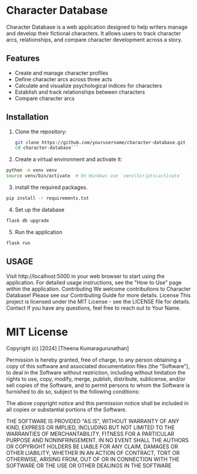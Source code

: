 # Character Database

Character Database is a web application designed to help writers manage and develop their fictional characters. It allows users to track character arcs, relationships, and compare character development across a story.

## Features

- Create and manage character profiles
- Define character arcs across three acts
- Calculate and visualize psychological indices for characters
- Establish and track relationships between characters
- Compare character arcs

## Installation

1. Clone the repository:
   ```bash
   git clone https://github.com/yourusername/character-database.git
   cd character-database```


2. Create a virtual environment and activate it: 
```bash
python -m venv venv
source venv/bin/activate  # On Windows use `venv\Scripts\activate`
```

3. install the required packages.

```bash
pip install -r requirements.txt

```

4. Set up the database 

```bash
flask db upgrade
```


5. Run the application

```bash
flask run
```

## USAGE

Visit http://localhost:5000 in your web browser to start using the application. For detailed usage instructions, see the "How to Use" page within the application.
Contributing
We welcome contributions to Character Database! Please see our Contributing Guide for more details.
License
This project is licensed under the MIT License - see the LICENSE file for details.
Contact
If you have any questions, feel free to reach out to Your Name.

# MIT License

Copyright (c) [2024] [Theena Kumaragurunathan]

Permission is hereby granted, free of charge, to any person obtaining a copy
of this software and associated documentation files (the "Software"), to deal
in the Software without restriction, including without limitation the rights
to use, copy, modify, merge, publish, distribute, sublicense, and/or sell
copies of the Software, and to permit persons to whom the Software is
furnished to do so, subject to the following conditions:

The above copyright notice and this permission notice shall be included in all
copies or substantial portions of the Software.

THE SOFTWARE IS PROVIDED "AS IS", WITHOUT WARRANTY OF ANY KIND, EXPRESS OR
IMPLIED, INCLUDING BUT NOT LIMITED TO THE WARRANTIES OF MERCHANTABILITY,
FITNESS FOR A PARTICULAR PURPOSE AND NONINFRINGEMENT. IN NO EVENT SHALL THE
AUTHORS OR COPYRIGHT HOLDERS BE LIABLE FOR ANY CLAIM, DAMAGES OR OTHER
LIABILITY, WHETHER IN AN ACTION OF CONTRACT, TORT OR OTHERWISE, ARISING FROM,
OUT OF OR IN CONNECTION WITH THE SOFTWARE OR THE USE OR OTHER DEALINGS IN THE
SOFTWARE
